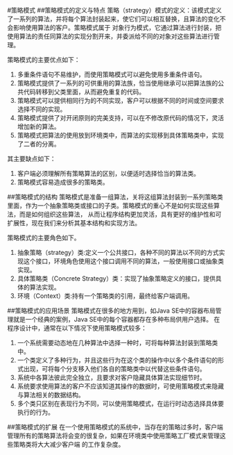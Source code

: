 #策略模式
##策略模式的定义与特点
策略（strategy）模式的定义：该模式定义了一系列的算法，并将每个算法封装起来，使它们可以相互替换，且算法的变化不会影响使用算法的客户。策略模式属于
对象行为模式，它通过算法进行封装，把使用算法的责任同算法的实现分割开来，并委派给不同的对象对这些算法进行管理。

策略模式的主要优点如下：
1. 多重条件语句不易维护，而使用策略模式可以避免使用多重条件语句。
2. 策略模式提供了一系列的可供重用的算法族，恰当使用继承可以把算法族的公共代码转移到父类里面，从而避免重复的代码。
3. 策略模式可以提供相同行为的不同实现，客户可以根据不同的时间或空间要求选择不同的实现。
4. 策略模式提供了对开闭原则的完美支持，可以在不修改原代码的情况下，灵活增加新的算法。
5. 策略模式把算法的使用放到环境类中，而算法的实现移到具体策略类中，实现了二者的分离。

其主要缺点如下：
1. 客户端必须理解所有策略算法的区别，以便适时选择恰当的算法类。
2. 策略模式容易造成很多的策略类。

##策略模式的结构
策略模式是准备一组算法，关将这组算法封装到一系列策略类里面，作为一个抽象策略类或接口的子类。策略模式的重心不是如何实现这些算法，而是如何组织这些算法，
从而让程序结构更加灵活，具有更好的维护性和可扩展性，现在我们来分析其基本结构和实现方法。

策略模式的主要角色如下。
1. 抽象策略（strategy）类:定义一个公共接口，各种不同的算法以不同的方式实现这个接口，环境角色使用这个接口调用不同的算法，一般使用接口或抽象类实现。
2. 具体策略类（Concrete Strategy）类：实现了抽象策略定义的接口，提供具体的算法实现。
3. 环境（Context）类:持有一个策略类的引用，最终给客户端调用。

##策略模式的应用场景
策略模式在很多的地方用到，如Java SE中的容器布局管理就是一个经典的案例，Java SE中的每个容器都存在多种布局供用户选择。
在程序设计中，通常在以下情况下使用策略模式较多：
1. 一个系统需要动态地在几种算法中选择一种时，可将每种算法封装到策略类中。
2. 一个类定义了多种行为，并且这些行为在这个类的操作中以多个条件语句的形式出现，可将每个分支移入他们各自的策略类中以代替这些条件语句。
3. 系统中各算法彼此完全独立，且要求对客户隐藏具体算法实现细节时。
4. 系统要求使用算法的客户不应该知道其操作的数据时，可使用策略模式来隐藏与算法相关的数据结构。
5. 多个类只区别在表现行为不同，可以使用策略模式，在运行时动态选择具体要执行的行为。

##策略模式的扩展
在一个使用策略模式的系统中，当存在的策略过多时，客户端管理所有的策略算法将会变的很复杂，如果在环境类中使用策略工厂模式来管理这些策略类将大大减少客户端
的工作复杂度。